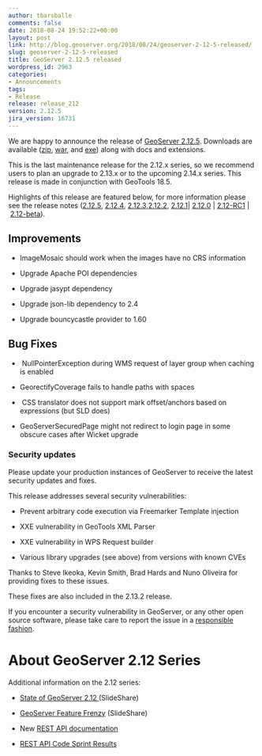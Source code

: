 ```yaml
---
author: tbarsballe
comments: false
date: 2018-08-24 19:52:22+00:00
layout: post
link: http://blog.geoserver.org/2018/08/24/geoserver-2-12-5-released/
slug: geoserver-2-12-5-released
title: GeoServer 2.12.5 released
wordpress_id: 2963
categories:
- Announcements
tags:
- Release
release: release_212
version: 2.12.5
jira_version: 16731
---
```


We are happy to announce the release of [GeoServer 2.12.5](http://sourceforge.net/projects/geoserver/files/GeoServer/2.12.4/). Downloads are available ([zip](http://sourceforge.net/projects/geoserver/files/GeoServer/2.12.5/geoserver-2.12.5-bin.zip/download), [war](http://sourceforge.net/projects/geoserver/files/GeoServer/2.12.5/geoserver-2.12.5-war.zip/download), and [exe](http://sourceforge.net/projects/geoserver/files/GeoServer/2.12.5/geoserver-2.12.5.exe/download)) along with docs and extensions.







This is the last maintenance release for the 2.12.x series, so we recommend users to plan an upgrade to 2.13.x or to the upcoming 2.14.x series. This release is made in conjunction with GeoTools 18.5.




Highlights of this release are featured below, for more information please see the release notes ([2.12.5](https://osgeo-org.atlassian.net/secure/ReleaseNote.jspa?projectId=10000&version=16731), [2.12.4](https://osgeo-org.atlassian.net/secure/ReleaseNote.jspa?projectId=10000&version=16726), [2.12.3](https://osgeo-org.atlassian.net/secure/ReleaseNote.jspa?projectId=10000&version=16715),[2.12.2](https://osgeo-org.atlassian.net/secure/ReleaseNote.jspa?projectId=10000&version=16709), [2.12.1](https://osgeo-org.atlassian.net/secure/ReleaseNote.jspa?projectId=10000&version=16705)| [2.12.0](https://osgeo-org.atlassian.net/secure/ReleaseNote.jspa?projectId=10000&version=16703) | [2.12-RC1](https://osgeo-org.atlassian.net/secure/ReleaseNote.jspa?projectId=10000&version=16600) | [2.12-beta](https://osgeo-org.atlassian.net/secure/ReleaseNote.jspa?projectId=10000&version=15700)).


## Improvements





 	
  * ImageMosaic should work when the images have no CRS information

 	
  * Upgrade Apache POI dependencies

 	
  * Upgrade jasypt dependency

 	
  * Upgrade json-lib dependency to 2.4

 	
  * Upgrade bouncycastle provider to 1.60




## Bug Fixes





 	
  *  NullPointerException during WMS request of layer group when caching is enabled

 	
  * GeorectifyCoverage fails to handle paths with spaces

 	
  *  CSS translator does not support mark offset/anchors based on expressions (but SLD does)

 	
  * GeoServerSecuredPage might not redirect to login page in some obscure cases after Wicket upgrade




### Security updates


Please update your production instances of GeoServer to receive the latest security updates and fixes.




This release addresses several security vulnerabilities:



 	
  * Prevent arbitrary code execution via Freemarker Template injection

 	
  * XXE vulnerability in GeoTools XML Parser

 	
  * XXE vulnerability in WPS Request builder

 	
  * Various library upgrades (see above) from versions with known CVEs


Thanks to Steve Ikeoka, Kevin Smith, Brad Hards and Nuno Oliveira for providing fixes to these issues.

These fixes are also included in the 2.13.2 release.




If you encounter a security vulnerability in GeoServer, or any other open source software, please take care to report the issue in a [responsible fashion](http://docs.geoserver.org/stable/en/user/introduction/gettinginvolved.html#bug-tracking).









# About GeoServer 2.12 Series


Additional information on the 2.12 series:



 	
  * [State of GeoServer 2.12 ](https://www.slideshare.net/geosolutions/state-of-geoserver-21geoservernodeopts2)(SlideShare)

 	
  * [GeoServer Feature Frenzy](https://www.slideshare.net/jgarnett/geoserver-feature-frenzy-80906586/jgarnett/geoserver-feature-frenzy-80906586) (SlideShare)

 	
  * New [REST API documentation](http://docs.geoserver.org/latest/en/user/rest/index.html#rest)

 	
  * [REST API Code Sprint Results](http://blog.geoserver.org/2017/04/11/rest-api-code-sprint-results/)



